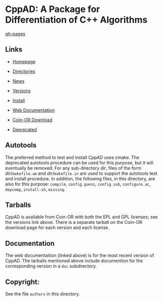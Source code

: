 # CppAD: A Package for Differentiation of C++ Algorithms

[gh-pages](https://coin-or.github.io/CppAD/doc)

## Links

- [Homepage](http://www.coin-or.org/CppAD/)

- [Directories](http://www.coin-or.org/CppAD/directory.htm)

- [News](https://www.coin-or.org/CppAD/Doc/whats_new.htm)

- [Versions](http://www.coin-or.org/CppAD/Doc/download.htm)

- [Install](https://www.coin-or.org/CppAD/Doc/install.htm)

- [Web Documentation](https://www.coin-or.org/CppAD/Doc/cppad.htm)

- [Coin-OR Download](https://www.coin-or.org/download/source/CppAD/)

- [Deprecated](https://www.coin-or.org/CppAD/Doc/deprecated.htm)


## Autotools
The preferred method to test and install CppAD uses cmake.
The deprecated autotools procedure can be used for this purpose,
but it will eventually be removed.
For any sub-directory *dir*,
files of the form *dir*/`makefile.am` and *dir*/`makefile.in`
are used to support the autotools test and install procedure.
In addition,
the following files, in this directory, are also for this purpose:
`compile`,
`config.guess`,
`config.sub`,
`configure.ac`,
`depcomp`,
`install-sh`,
`missing`.


## Tarballs
CppAD is available from Coin-OR with both the EPL and GPL licenses; see
the versions link above. There is a separate tarball on the
Coin-OR download page
for each version and each license.

## Documentation
The web documentaition (linked above) is for the most recent version of CppAD.
The tarballs mentioned above include documention for the corresponding version
in a `doc` subdirectory.

## Copyright:
See the file `authors` in this directory.

